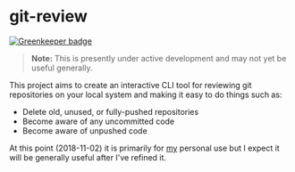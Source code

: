 # git-review

[![Greenkeeper badge](https://badges.greenkeeper.io/zacharytamas/git-review.svg)](https://greenkeeper.io/)

> **Note:** This is presently under active development and may not yet be useful generally.

This project aims to create an interactive CLI tool for reviewing git repositories on your local system and making it easy to do things such as:

- Delete old, unused, or fully-pushed repositories
- Become aware of any uncommitted code
- Become aware of unpushed code

At this point (2018-11-02) it is primarily for [my](https://github.com/zacharytamas) personal use but I expect it will be generally useful after I've refined it.
